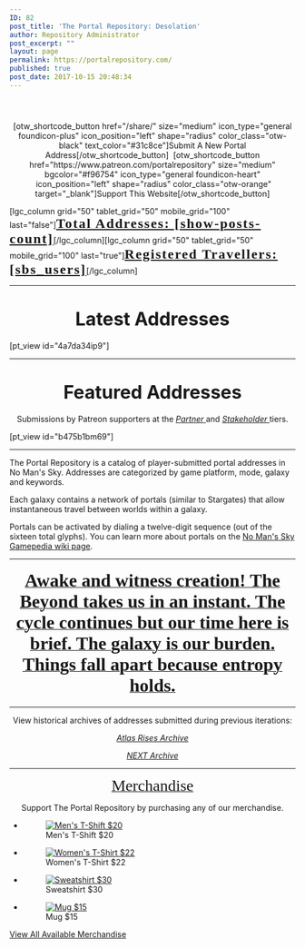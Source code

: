 ```yaml
---
ID: 82
post_title: 'The Portal Repository: Desolation'
author: Repository Administrator
post_excerpt: ""
layout: page
permalink: https://portalrepository.com/
published: true
post_date: 2017-10-15 20:48:34
---
```

<h4 style="text-align: center;"> </h4>
<p style="text-align: center;">[otw_shortcode_button href="/share/" size="medium" icon_type="general foundicon-plus" icon_position="left" shape="radius" color_class="otw-black" text_color="#31c8ce"]Submit A New Portal Address[/otw_shortcode_button]  [otw_shortcode_button href="https://www.patreon.com/portalrepository" size="medium" bgcolor="#f96754" icon_type="general foundicon-heart"  icon_position="left" shape="radius" color_class="otw-orange" target="_blank"]Support This Website[/otw_shortcode_button]</p>
<p>[lgc_column grid="50" tablet_grid="50" mobile_grid="100" last="false"]<span style="font-size: 18pt; font-family: geonms3; letter-spacing: 2px;"><a href="https://portalrepository.com/all-addresses/"><strong>Total Addresses: [show-posts-count]</strong></a></span>[/lgc_column][lgc_column grid="50" tablet_grid="50" mobile_grid="100" last="true"]<span style="font-size: 18pt; font-family: geonms3; letter-spacing: 2px;"><a href="https://portalrepository.com/all-users/"><strong>Registered Travellers: [sbs_users]</strong></a></span>[/lgc_column]</p>
<hr />
<h1 id="latest" style="text-align: center;"><span style="font-size: 24pt;"><strong>Latest Addresses</strong></span></h1>
<p>[pt_view id="4a7da34ip9"]</p>
<hr />
<h1 id="latest" style="text-align: center;"><span style="font-size: 24pt;"><strong>Featured Addresses</strong></span></h1>
<p style="text-align: center;">Submissions by Patreon supporters at the <a href="https://www.patreon.com/join/portalrepository/checkout?rid=2410546" target="_blank" rel="noopener noreferrer"><em>Partner</em> </a>and <a href="https://www.patreon.com/join/portalrepository/checkout?rid=2412823" target="_blank" rel="noopener noreferrer"><em>Stakeholder </em></a>tiers.</p>
<p>[pt_view id="b475b1bm69"]</p>
<hr />
<p>The Portal Repository is a catalog of player-submitted portal addresses in No Man's Sky. Addresses are categorized by game platform, mode, galaxy and keywords.</p>
<p>Each galaxy contains a network of portals (similar to Stargates) that allow instantaneous travel between worlds within a galaxy.</p>
<p>Portals can be activated by dialing a twelve-digit sequence (out of the sixteen total glyphs). You can learn more about portals on the <a href="https://nomanssky.gamepedia.com/Portal">No Man's Sky Gamepedia wiki page</a>.</p>
<hr />
<h4 style="text-align: center;"><a href="https://portalrepository.com/2018/11/17/the-meaning-of-the-glyphs/"><span style="font-family: geonms3; font-size: 32px;">Awake and witness creation! The Beyond takes us in an instant. The cycle continues but our time here is brief. The galaxy is our burden. Things fall apart because entropy holds.</span></a></h4>
<hr />
<p style="text-align: center;">View historical archives of addresses submitted during previous iterations:</p>
<p style="text-align: center;"><em><a href="https://atlasrises.portalrepository.com" target="_blank" rel="noopener noreferrer">Atlas Rises Archive</a></em></p>
<p style="text-align: center;"><a href="https://next.portalrepository.com/" target="_blank" rel="noopener noreferrer"><em>NEXT Archive</em></a></p>
<hr />
<p style="text-align: center;"><a href="https://teespring.com/stores/the-portal-repository" target="_blank" rel="noopener noreferrer"><span style="font-size: 28px; font-family: geonms3;">Merchandise</span></a></p>
<p style="text-align: center;">Support The Portal Repository by purchasing any of our merchandise.</p>
<!-- wp:html -->
<ul class="wp-block-gallery columns-4">
<li class="blocks-gallery-item">
<figure><a href="https://teespring.com/portal-repo?tsmac=store&amp;tsmic=the-portal-repository#pid=2&amp;cid=2397&amp;sid=front" target="_blank" rel="noopener noreferrer"><img class="wp-image-6491" src="https://portalrepository.com/wp-content/uploads/2018/08/560.jpg" alt="Men's T-Shift $20" data-id="6491" data-link="https://portalrepository.com/latest-portal-submissions/attachment/560/" /></a>
<figcaption>Men's T-Shift $20</figcaption>
</figure>
</li>
<li class="blocks-gallery-item">
<figure><a href="https://teespring.com/portal-repo?tsmac=store&amp;tsmic=the-portal-repository#pid=370&amp;cid=6531&amp;sid=front" target="_blank" rel="noopener noreferrer"><img class="wp-image-6489" src="https://portalrepository.com/wp-content/uploads/2018/08/560-2.jpg" alt="Women's T-Shirt $22" data-id="6489" data-link="https://portalrepository.com/latest-portal-submissions/560-2/" /></a>
<figcaption>Women's T-Shirt $22</figcaption>
</figure>
</li>
<li class="blocks-gallery-item">
<figure><a href="https://teespring.com/portal-repo?tsmac=store&amp;tsmic=the-portal-repository#pid=212&amp;cid=5819&amp;sid=front" target="_blank" rel="noopener noreferrer"><img class="wp-image-6490" src="https://portalrepository.com/wp-content/uploads/2018/08/560-1.jpg" alt="Sweatshirt $30" data-id="6490" data-link="https://portalrepository.com/latest-portal-submissions/560-1/" /></a>
<figcaption>Sweatshirt $30</figcaption>
</figure>
</li>
<li class="blocks-gallery-item">
<figure><a href="https://teespring.com/new-portal-repository?tsmac=store&amp;tsmic=the-portal-repository#pid=522&amp;cid=101870&amp;sid=front" target="_blank" rel="noopener noreferrer"><img class="wp-image-6488" src="https://portalrepository.com/wp-content/uploads/2018/08/560-3.jpg" alt="Mug $15" data-id="6488" data-link="https://portalrepository.com/latest-portal-submissions/560-3/" /></a>
<figcaption>Mug $15</figcaption>
</figure>
</li>
</ul>
<!-- /wp:html -->

<!-- wp:paragraph -->
<p><a href="https://teespring.com/stores/the-portal-repository" target="_blank" rel="noreferrer noopener">View All Available Merchandise</a></p>
<!-- /wp:paragraph -->